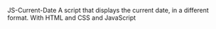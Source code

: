 JS-Current-Date A script that displays the current date, 
in a different format. 
With HTML and CSS and JavaScript
